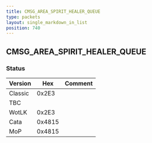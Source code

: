 ```yaml
---
title: CMSG_AREA_SPIRIT_HEALER_QUEUE
type: packets
layout: single_markdown_in_list
position: 740
---
```


## CMSG_AREA_SPIRIT_HEALER_QUEUE

### Status

Version    | Hex        | Comment
---------- | ---------- | ---------- 
Classic    | 0x2E3      | 
TBC        |            |
WotLK      | 0x2E3      | 
Cata       | 0x4815     | 
MoP        | 0x4815     | 